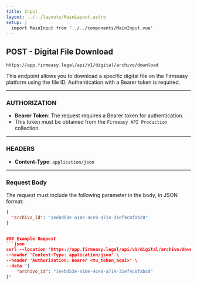 ```yaml
---
title: Input
layout: ../../layouts/MainLayout.astro
setup: |
  import MainInput from '../../components/MainInput.vue'
---
```


## POST - Digital File Download

`https://app.firmeasy.legal/api/v1/digital/archivo/download`

This endpoint allows you to download a specific digital file on the Firmeasy platform using the file ID. Authentication with a Bearer token is required.

---

### AUTHORIZATION

- **Bearer Token**: The request requires a Bearer token for authentication.
- This token must be obtained from the `Firmeasy API Production` collection.

---

### HEADERS

- **Content-Type**: `application/json`

---

### Request Body

The request must include the following parameter in the body, in JSON format:

```json
{
  "archivo_id": "1eebd53e-a10e-4ce8-a714-31ef4c8fabc0"
}


### Example Request
```json
curl --location 'https://app.firmeasy.legal/api/v1/digital/archivo/download' \
--header 'Content-Type: application/json' \
--header 'Authorization: Bearer <tu_token_aqui>' \
--data '{
    "archivo_id": "1eebd53e-a10e-4ce8-a714-31ef4c8fabc0"
}'
```